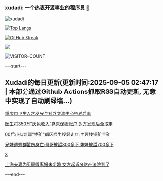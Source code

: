 ### xudadi: 一个热衷开源事业的程序员 👋

![xudadi](https://github-readme-stats-git-masterorgs-github-readme-stats-team.vercel.app/api?username=xudadi)

[![Top Langs](https://github-readme-stats.vercel.app/api/top-langs/?username=xudadi)](https://github.com/anuraghazra/github-readme-stats)

[![GitHub Streak](https://streak-stats.demolab.com?user=xudadi&locale=zh_Hans)](https://git.io/streak-stats)

![](https://raw.githubusercontent.com/xudadi/xudadi/main/assets/github-contribution-grid-snake.svg)

![VISITOR+COUNT](https://komarev.com/ghpvc/?username=xudadi&label=VISITOR+COUNT)


---start---

## Xudadi的每日更新(更新时间:2025-09-05 02:47:17 | 本部分通过Github Actions抓取RSS自动更新, 无意中实现了自动刷绿墙...)

[重庆市卫生人才发展与对外交流中心招聘启事](https://www.gongkaoleida.com/article/2603670)

[医生将350万"灰色收入"存原保姆账户 对方发现后全取走](https://m.163.com/news/article/K8L0VNTJ05561G0D.html)

[00后小伙新疆"找矿"却因喂牛视频走红:主要找铜矿金矿](https://m.163.com/news/article/K8L07UOP0534P59R.html)

[兄妹遭蜂群蜇伤身亡:哥哥被蜇300多下 妹妹被蜇700多下](https://m.163.com/news/article/K8KUP040051492T3.html)

[3](https://m.163.com/touch/news/sub/domestic)

[上海夫妻为买房假离婚未复婚 女方起诉分财产法院判了](https://m.163.com/news/article/K8KPU8AJ053469LG.html)

---end---
